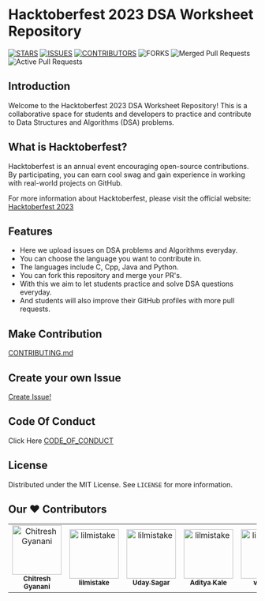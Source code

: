 # Hacktoberfest 2023 DSA Worksheet Repository



[![STARS](https://img.shields.io/github/stars/Chitresh-code/DSA_Worksheet.svg)](https://github.com/Chitresh-code/DSA_Worksheet/stargazers)
[![ISSUES](https://img.shields.io/github/issues/Chitresh-code/DSA_Worksheet.svg)](https://github.com/Chitresh-code/DSA_Worksheet/issues)
[![CONTRIBUTORS](https://img.shields.io/github/contributors/Chitresh-code/DSA_Worksheet.svg)](https://github.com/Chitresh-code/DSA_Worksheet/graphs/contributors)
![FORKS](https://img.shields.io/github/forks/Chitresh-code/DSA_Worksheet?color=blue)
![Merged Pull Requests](https://img.shields.io/github/issues-pr-closed/Chitresh-code/DSA_Worksheet?color=success)
![Active Pull Requests](https://img.shields.io/github/issues-pr/Chitresh-code/DSA_Worksheet?color=blue)


## Introduction
Welcome to the Hacktoberfest 2023 DSA Worksheet Repository! This is a collaborative space for students and developers to practice and contribute to Data Structures and Algorithms (DSA) problems.

## What is Hacktoberfest?

Hacktoberfest is an annual event encouraging open-source contributions. By participating, you can earn cool swag and gain experience in working with real-world projects on GitHub.

For more information about Hacktoberfest, please visit the official website: [Hacktoberfest 2023](https://hacktoberfest.digitalocean.com/)


## Features
- Here we upload issues on DSA problems and Algorithms everyday.
- You can choose the language you want to contribute in.
- The languages include C, Cpp, Java and Python.
- You can fork this repository and merge your PR's.
- With this we aim to let students practice and solve DSA questions everyday.
- And students will also improve their GitHub profiles with more pull requests.


## Make Contribution
[CONTRIBUTING.md](https://github.com/Chitresh-code/DSA_Worksheet/blob/main/CONTRIBUTING.md)

## Create your own Issue
[Create Issue!](https://github.com/Chitresh-code/DSA_Worksheet/issues/new/choose)

## Code Of Conduct

Click Here [CODE_OF_CONDUCT](https://www.contributor-covenant.org/)





<!-- LICENSE -->
## License

Distributed under the MIT License. See `LICENSE` for more information.

## Our ♥️ Contributors

<table>
    <tbody>
        <tr>
            <td align="center">
                <a href="https://github.com/Chitresh-code">
                    <img src="https://lh3.googleusercontent.com/a/ACg8ocJmT-5SrkJFTrkm6TjbwXNjqIwLpHXnAsOHjq_oxM-F02A2=s288-c-no" width="100px;" alt="Chitresh Gyanani"/>
                    <br />
                    <sub><b>Chitresh Gyanani</b></sub>
                </a> 
            </td>
            <td align="center">
                <a href="https://github.com/lilmistake">
                    <img src="https://avatars.githubusercontent.com/u/61899816?v=4" width="100px;" alt="lilmistake"/>
                    <br />
                    <sub><b>lilmistake</b></sub>
                </a> 
            </td>
            <td align="center">
                <a href="https://github.com/UdaySagar-Git">
                    <img src="https://avatars.githubusercontent.com/u/111575806?v=4" width="100px;" alt="lilmistake"/>
                    <br />
                    <sub><b>Uday Sagar</b></sub>
                </a> 
            </td>
            <td align="center">
                <a href="https://github.com/AdityaDKale">
                    <img src="https://avatars.githubusercontent.com/u/115162556?v=4" width="100px;" alt="lilmistake"/>
                    <br />
                    <sub><b>Aditya Kale</b></sub>
                </a> 
            </td>
            <td align="center">
                <a href="https://github.com/vidip21">
                    <img src="https://avatars.githubusercontent.com/u/76873657?v=4" width="100px;" alt="lilmistake"/>
                    <br />
                    <sub><b>vidip21</b></sub>
                </a> 
            </td>
            <td align="center">
                <a href="https://github.com/Faraaz22">
                    <img src="https://avatars.githubusercontent.com/u/130041060?v=4" width="100px;" alt="lilmistake"/>
                    <br />
                    <sub><b>Faraaz Mahmood</b></sub>
                </a> 
            </td>
            <td align="center">
                <a href="https://github.com/gitaditee">
                    <img src="https://avatars.githubusercontent.com/u/119937632?v=4" width="100px;" alt="lilmistake"/>
                    <br />
                    <sub><b>Aditee</b></sub>
                </a> 
            </td>
        </tr>
    </tbody>
</table>
